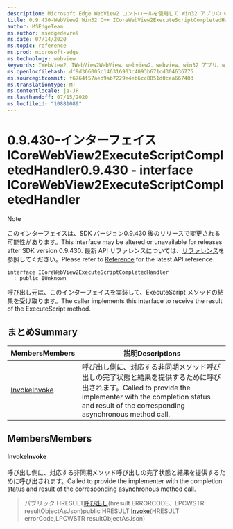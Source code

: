 ```yaml
---
description: Microsoft Edge WebView2 コントロールを使用して Win32 アプリの web コンテンツをホストする
title: 0.9.430-WebView2 Win32 C++ ICoreWebView2ExecuteScriptCompletedHandler
author: MSEdgeTeam
ms.author: msedgedevrel
ms.date: 07/14/2020
ms.topic: reference
ms.prod: microsoft-edge
ms.technology: webview
keywords: IWebView2、IWebView2WebView、webview2、webview、win32 アプリ、win32、edge、ICoreWebView2、ICoreWebView2Host、browser control、edge html
ms.openlocfilehash: df9d366005c146316903c4093b671cd304636775
ms.sourcegitcommit: f6764f57aed9ab7229e4eb6cc8851d0cea667403
ms.translationtype: MT
ms.contentlocale: ja-JP
ms.lasthandoff: 07/15/2020
ms.locfileid: "10881089"
---
```

# <span data-ttu-id="b5ed3-104">0.9.430-インターフェイス ICoreWebView2ExecuteScriptCompletedHandler</span><span class="sxs-lookup"><span data-stu-id="b5ed3-104">0.9.430 - interface ICoreWebView2ExecuteScriptCompletedHandler</span></span> 

> [!NOTE]
> <span data-ttu-id="b5ed3-105">このインターフェイスは、SDK バージョン0.9.430 後のリリースで変更される可能性があります。</span><span class="sxs-lookup"><span data-stu-id="b5ed3-105">This interface may be altered or unavailable for releases after SDK version 0.9.430.</span></span> <span data-ttu-id="b5ed3-106">最新 API リファレンスについては、[リファレンス](../../../webview2-api-reference.md)を参照してください。</span><span class="sxs-lookup"><span data-stu-id="b5ed3-106">Please refer to [Reference](../../../webview2-api-reference.md) for the latest API reference.</span></span>

```
interface ICoreWebView2ExecuteScriptCompletedHandler
  : public IUnknown
```

<span data-ttu-id="b5ed3-107">呼び出し元は、このインターフェイスを実装して、ExecuteScript メソッドの結果を受け取ります。</span><span class="sxs-lookup"><span data-stu-id="b5ed3-107">The caller implements this interface to receive the result of the ExecuteScript method.</span></span>

## <span data-ttu-id="b5ed3-108">まとめ</span><span class="sxs-lookup"><span data-stu-id="b5ed3-108">Summary</span></span>

 <span data-ttu-id="b5ed3-109">Members</span><span class="sxs-lookup"><span data-stu-id="b5ed3-109">Members</span></span>                        | <span data-ttu-id="b5ed3-110">説明</span><span class="sxs-lookup"><span data-stu-id="b5ed3-110">Descriptions</span></span>
--------------------------------|---------------------------------------------
[<span data-ttu-id="b5ed3-111">Invoke</span><span class="sxs-lookup"><span data-stu-id="b5ed3-111">Invoke</span></span>](#invoke) | <span data-ttu-id="b5ed3-112">呼び出し側に、対応する非同期メソッド呼び出しの完了状態と結果を提供するために呼び出されます。</span><span class="sxs-lookup"><span data-stu-id="b5ed3-112">Called to provide the implementer with the completion status and result of the corresponding asynchronous method call.</span></span>

## <span data-ttu-id="b5ed3-113">Members</span><span class="sxs-lookup"><span data-stu-id="b5ed3-113">Members</span></span>

#### <span data-ttu-id="b5ed3-114">Invoke</span><span class="sxs-lookup"><span data-stu-id="b5ed3-114">Invoke</span></span> 

<span data-ttu-id="b5ed3-115">呼び出し側に、対応する非同期メソッド呼び出しの完了状態と結果を提供するために呼び出されます。</span><span class="sxs-lookup"><span data-stu-id="b5ed3-115">Called to provide the implementer with the completion status and result of the corresponding asynchronous method call.</span></span>

> <span data-ttu-id="b5ed3-116">パブリック HRESULT[呼び出し](#invoke)(hresult ERRORCODE、LPCWSTR resultObjectAsJson)</span><span class="sxs-lookup"><span data-stu-id="b5ed3-116">public HRESULT [Invoke](#invoke)(HRESULT errorCode,LPCWSTR resultObjectAsJson)</span></span>

